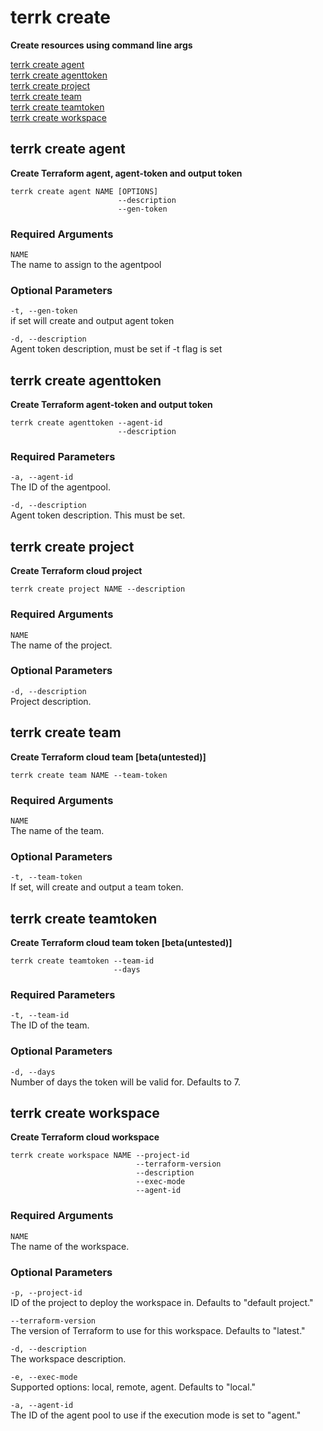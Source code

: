 # terrk create

**Create resources using command line args**


[terrk create agent](#terrk-create-agent)          
[terrk create agenttoken](#terrk-create-agenttoken)   
[terrk create project](#terrk-create-project)       
[terrk create team](#terrk-create-team)              
[terrk create teamtoken](#terrk-create-teamtoken)   
[terrk create workspace](#terrk-create-workspace)    


## terrk create agent

**Create Terraform agent, agent-token and output token**  

```
terrk create agent NAME [OPTIONS]
                        --description
                        --gen-token

```
### Required Arguments

```NAME```    
   The name to assign to the agentpool

### Optional Parameters
```-t, --gen-token```      
    if set will create and output agent token

```-d, --description```  
    Agent token description, must be set if -t flag is set  


## terrk create agenttoken

**Create Terraform agent-token and output token**

```
terrk create agenttoken --agent-id
                        --description
```

### Required Parameters

```-a, --agent-id```  
   The ID of the agentpool.  

```-d, --description```  
   Agent token description. This must be set.

## terrk create project

**Create Terraform cloud project**

```
terrk create project NAME --description
```
### Required Arguments

```NAME```  
   The name of the project.

### Optional Parameters

```-d, --description```  
   Project description.

## terrk create team

**Create Terraform cloud team [beta(untested)]**

```
terrk create team NAME --team-token
```

### Required Arguments

```NAME```  
   The name of the team.

### Optional Parameters

```-t, --team-token```  
   If set, will create and output a team token.

## terrk create teamtoken

**Create Terraform cloud team token [beta(untested)]**

```
terrk create teamtoken --team-id 
                       --days
```

### Required Parameters

```-t, --team-id```  
   The ID of the team.

### Optional Parameters

```-d, --days```  
   Number of days the token will be valid for. Defaults to 7.

## terrk create workspace

**Create Terraform cloud workspace**

```
terrk create workspace NAME --project-id 
                            --terraform-version 
                            --description 
                            --exec-mode 
                            --agent-id
```

### Required Arguments

```NAME```  
   The name of the workspace.

### Optional Parameters

```-p, --project-id```  
   ID of the project to deploy the workspace in. Defaults to "default project."

```--terraform-version```  
   The version of Terraform to use for this workspace. Defaults to "latest."

```-d, --description```  
   The workspace description.

```-e, --exec-mode```  
   Supported options: local, remote, agent. Defaults to "local."

```-a, --agent-id```  
   The ID of the agent pool to use if the execution mode is set to "agent."